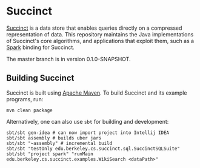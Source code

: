 Succinct
========

[Succinct](http://succinct.cs.berkeley.edu) is a data store that enables queries
directly on a compressed representation of data. This repository maintains the 
Java implementations of Succinct's core algorithms, and applications that 
exploit them, such as a [Spark](http://spark.apache.org/) binding for Succinct.

The master branch is in version 0.1.0-SNAPSHOT.

## Building Succinct

Succinct is built using [Apache Maven](http://maven.apache.org/).
To build Succinct and its example programs, run:

    mvn clean package

Alternatively, one can also use `sbt` for building and development:

    sbt/sbt gen-idea # can now import project into Intellij IDEA
    sbt/sbt assembly # builds uber jars
    sbt/sbt "~assembly" # incremental build
    sbt/sbt "testOnly edu.berkeley.cs.succinct.sql.SuccinctSQLSuite"
    sbt/sbt "project spark" "runMain edu.berkeley.cs.succinct.examples.WikiSearch <dataPath>"
